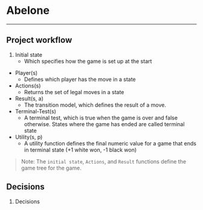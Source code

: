 # Abelone
***
## Project workflow
1.  Initial state
      - Which specifies how the game is set up at the start
-   Player(s)  
      - Defines which player has the move in a state
-   Actions(s)
      - Returns the set of legal moves in a state
-   Result(s, a)
      - The transition model, which defines the result of a move.
-   Terminal-Test(s)
      - A terminal test, which is true when the game is over and false otherwise. States where the game has ended are called terminal state
-   Utility(s, p)
      - A utility function defines the final numeric value for a game that ends in terminal state (+1 white won, -1 black won)

> Note: The `initial state`, `Actions`, and `Result` functions define the game tree for the game.

## Decisions
1.  Decisions
